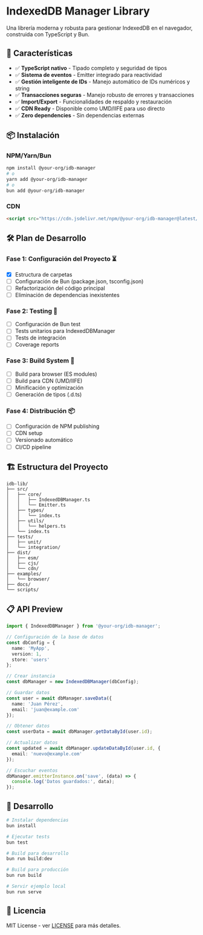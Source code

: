 # IndexedDB Manager Library

Una librería moderna y robusta para gestionar IndexedDB en el navegador, construida con TypeScript y Bun.

## 🚀 Características

- ✅ **TypeScript nativo** - Tipado completo y seguridad de tipos
- ✅ **Sistema de eventos** - Emitter integrado para reactividad
- ✅ **Gestión inteligente de IDs** - Manejo automático de IDs numéricos y string
- ✅ **Transacciones seguras** - Manejo robusto de errores y transacciones
- ✅ **Import/Export** - Funcionalidades de respaldo y restauración
- ✅ **CDN Ready** - Disponible como UMD/IIFE para uso directo
- ✅ **Zero dependencies** - Sin dependencias externas

## 📦 Instalación

### NPM/Yarn/Bun
```bash
npm install @your-org/idb-manager
# o
yarn add @your-org/idb-manager
# o
bun add @your-org/idb-manager
```

### CDN
```html
<script src="https://cdn.jsdelivr.net/npm/@your-org/idb-manager@latest/dist/idb-manager.min.js"></script>
```

## 🛠️ Plan de Desarrollo

### Fase 1: Configuración del Proyecto ⏳
- [x] Estructura de carpetas
- [ ] Configuración de Bun (package.json, tsconfig.json)
- [ ] Refactorización del código principal
- [ ] Eliminación de dependencias inexistentes

### Fase 2: Testing 🧪
- [ ] Configuración de Bun test
- [ ] Tests unitarios para IndexedDBManager
- [ ] Tests de integración
- [ ] Coverage reports

### Fase 3: Build System 🔨
- [ ] Build para browser (ES modules)
- [ ] Build para CDN (UMD/IIFE)
- [ ] Minificación y optimización
- [ ] Generación de tipos (.d.ts)

### Fase 4: Distribución 📦
- [ ] Configuración de NPM publishing
- [ ] CDN setup
- [ ] Versionado automático
- [ ] CI/CD pipeline

## 🏗️ Estructura del Proyecto

```
idb-lib/
├── src/
│   ├── core/
│   │   ├── IndexedDBManager.ts
│   │   └── Emitter.ts
│   ├── types/
│   │   └── index.ts
│   ├── utils/
│   │   └── helpers.ts
│   └── index.ts
├── tests/
│   ├── unit/
│   └── integration/
├── dist/
│   ├── esm/
│   ├── cjs/
│   └── cdn/
├── examples/
│   └── browser/
├── docs/
└── scripts/
```

## 📋 API Preview

```typescript
import { IndexedDBManager } from '@your-org/idb-manager';

// Configuración de la base de datos
const dbConfig = {
  name: 'MyApp',
  version: 1,
  store: 'users'
};

// Crear instancia
const dbManager = new IndexedDBManager(dbConfig);

// Guardar datos
const user = await dbManager.saveData({
  name: 'Juan Pérez',
  email: 'juan@example.com'
});

// Obtener datos
const userData = await dbManager.getDataById(user.id);

// Actualizar datos
const updated = await dbManager.updateDataById(user.id, {
  email: 'nuevo@example.com'
});

// Escuchar eventos
dbManager.emitterInstance.on('save', (data) => {
  console.log('Datos guardados:', data);
});
```

## 🔧 Desarrollo

```bash
# Instalar dependencias
bun install

# Ejecutar tests
bun test

# Build para desarrollo
bun run build:dev

# Build para producción
bun run build

# Servir ejemplo local
bun run serve
```

## 📄 Licencia

MIT License - ver [LICENSE](LICENSE) para más detalles.